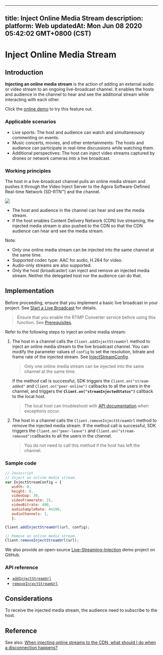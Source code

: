
---
title: Inject Online Media Stream
description: 
platform: Web
updatedAt: Mon Jun 08 2020 05:42:02 GMT+0800 (CST)
---
# Inject Online Media Stream
## Introduction

**Injecting an online media stream** is the action of adding an external audio or video stream to an ongoing live-broadcast channel. It enables the hosts and audience in the channel to hear and see the additional stream while interacting with each other.


<div class="alert info">Click the <a href="https://webdemo.agora.io/agora-web-showcase/examples/Agora-Interactive-Broadcasting-Live-Streaming-Injection-Web/">online demo</a> to try this feature out.</div>

### Applicable scenarios

- Live sports: The host and audience can watch and simultaneously commenting on events.
- Music concerts, movies, and other entertainments: The hosts and audience can participate in real-time discussions while watching them.
- Additional perspectives: The host can inject video streams captured by drones or network cameras into a live broadcast.

### Working principles

The host in a live-broadcast channel pulls an online media stream and pushes it through the Video Inject Server to the Agora Software-Defined Real-time Network (SD-RTN™) and the channel.

![](https://web-cdn.agora.io/docs-files/1576059890625)

- The host and audience in the channel can hear and see the media stream.
- If the host enables Content Delivery Network (CDN) live streaming, the injected media stream is also pushed to the CDN so that the CDN audience can hear and see the media stream.

<div class="alert note">Note:
	<ul><li>Only one online media stream can be injected into the same channel at the same time.</li>
		<li>Supported codec type: AAC for audio, H.264 for video.</li>
		<li>Audio-only streams are also supported.</li>
		<li>Only the host (broadcaster) can inject and remove an injected media stream. Neither the delegated host nor the audience can do that.</li>
	</ul>
</div>

## Implementation

Before proceeding, ensure that you implement a basic live broadcast in your project. See [Start a Live Broadcast](../../en/Interactive%20Broadcast/start_live_web.md) for details.

> Ensure that you enable the RTMP Converter service before using this function. See [Prerequisites](../../en/Interactive%20Broadcast/cdn_streaming_web.md).

Refer to the following steps to inject an online media stream:

1. The host in a channel calls the `Client.addInjectStreamUrl` method to inject an online media stream to the live broadcast channel. You can modify the parameter values of `config` to set the resolution, bitrate and frame rate of the injected stream. See [InjectStreamConfig](https://docs.agora.io/en/Interactive%20Broadcast/API%20Reference/web/interfaces/agorartc.injectstreamconfig.html).
	> Only one online media stream can be injected into the same channel at the same time.

	If the method call is successful, SDK triggers the `Client.on("stream-added"` and `Client.on("peer-online")` callbacks to all the users in the channel, and triggers the **`Client.on("streamInjectedStatus")`** callback to the local host.
	> The local host can troubleshoot with [API documentation](https://docs.agora.io/en/Interactive%20Broadcast/API%20Reference/web/interfaces/agorartc.client.html#on) when exceptions occur.
	
2. The host in a channel calls the `Client.removeInjectStreamUrl` method to remove the injected media stream.
	If the method call is successful, SDK triggers the `Client.on("peer-leave")` and `Client.on("stream-removed")`callbacks to all the users in the channel.
	> You do not need to call this method if the host has left the channel.


### Sample code

```javascript
// Javascript
// Inject an online media stream.
var InjectStreamConfig = {
   width: 0,
   height: 0,
   videoGop: 30,
   videoFramerate: 15,
   videoBitrate: 400,
   audioSampleRate: 44100,
   audioChannels: 1,
   };

Client.addInjectStreamUrl(url, config);

// Remove an online media stream.
Client.removeInjectStreamUrl(url);
```

We also provide an open-source [Live-Streaming-Injection](https://github.com/AgoraIO/Advanced-Interactive-Broadcasting/tree/master/Live-Streaming-Injection) demo project on GitHub.

<a name="api"></a>
### API reference

- [`addInjectStreamUrl`](https://docs.agora.io/en/Interactive%20Broadcast/API%20Reference/web/interfaces/agorartc.client.html#addinjectstreamurl)
- [`removeInjectStreamUrl`](https://docs.agora.io/en/Interactive%20Broadcast/API%20Reference/web/interfaces/agorartc.client.html#removeinjectstreamurl)


## Considerations
To receive the injected media stream, the audience need to subscribe to the host.

## Reference
See also: [When injecting online streams to the CDN, what should I do when a disconnection happens?](https://docs.agora.io/en/faq/injecting_stream_disconnection_web)

